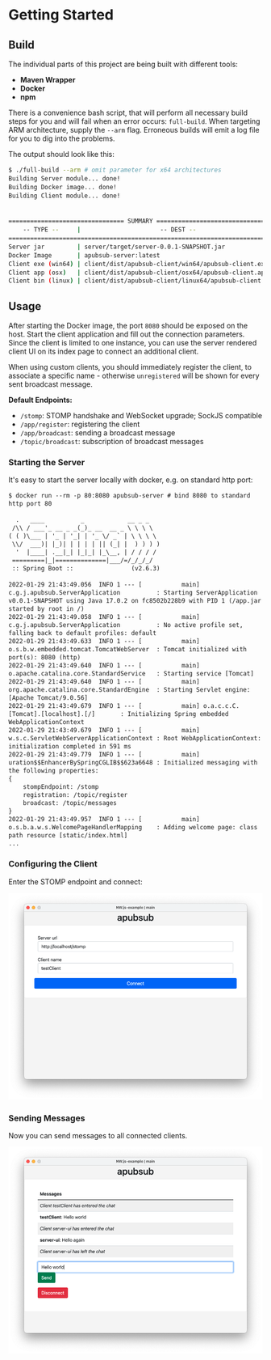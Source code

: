 # Getting Started

## Build

The individual parts of this project are being built with different tools:

- **Maven Wrapper**
- **Docker**
- **npm**

There is a convenience bash script, that will perform all necessary build steps for you and will fail when an error
occurs: `full-build`. When targeting ARM architecture, supply the `--arm` flag. Erroneous builds will emit a log file
for you to dig into the problems.

The output should look like this:

```bash
$ ./full-build --arm # omit parameter for x64 architectures
Building Server module... done!
Building Docker image... done!
Building Client module... done!


================================ SUMMARY ================================
    -- TYPE --     |                      -- DEST --
=========================================================================
Server jar         | server/target/server-0.0.1-SNAPSHOT.jar
Docker Image       | apubsub-server:latest
Client exe (win64) | client/dist/apubsub-client/win64/apubsub-client.exe
Client app (osx)   | client/dist/apubsub-client/osx64/apubsub-client.app
Client bin (linux) | client/dist/apubsub-client/linux64/apubsub-client
```

## Usage

After starting the Docker image, the port `8080` should be exposed on the host. Start the client application and fill
out the connection parameters. Since the client is limited to one instance, you can use the server rendered client UI on
its index page to connect an additional client.

When using custom clients, you should immediately register the client, to associate a specific name -
otherwise `unregistered` will be shown for every sent broadcast message.

**Default Endpoints:**

- `/stomp`: STOMP handshake and WebSocket upgrade; SockJS compatible
- `/app/register`: registering the client
- `/app/broadcast`: sending a broadcast message
- `/topic/broadcast`:  subscription of broadcast messages

### Starting the Server

It's easy to start the server locally with docker, e.g. on standard http port:

```
$ docker run --rm -p 80:8080 apubsub-server # bind 8080 to standard http port 80

  .   ____          _            __ _ _
 /\\ / ___'_ __ _ _(_)_ __  __ _ \ \ \ \
( ( )\___ | '_ | '_| | '_ \/ _` | \ \ \ \
 \\/  ___)| |_)| | | | | || (_| |  ) ) ) )
  '  |____| .__|_| |_|_| |_\__, | / / / /
 =========|_|==============|___/=/_/_/_/
 :: Spring Boot ::                (v2.6.3)

2022-01-29 21:43:49.056  INFO 1 --- [           main] c.g.j.apubsub.ServerApplication          : Starting ServerApplication v0.0.1-SNAPSHOT using Java 17.0.2 on fc8502b228b9 with PID 1 (/app.jar started by root in /)
2022-01-29 21:43:49.058  INFO 1 --- [           main] c.g.j.apubsub.ServerApplication          : No active profile set, falling back to default profiles: default
2022-01-29 21:43:49.633  INFO 1 --- [           main] o.s.b.w.embedded.tomcat.TomcatWebServer  : Tomcat initialized with port(s): 8080 (http)
2022-01-29 21:43:49.640  INFO 1 --- [           main] o.apache.catalina.core.StandardService   : Starting service [Tomcat]
2022-01-29 21:43:49.640  INFO 1 --- [           main] org.apache.catalina.core.StandardEngine  : Starting Servlet engine: [Apache Tomcat/9.0.56]
2022-01-29 21:43:49.679  INFO 1 --- [           main] o.a.c.c.C.[Tomcat].[localhost].[/]       : Initializing Spring embedded WebApplicationContext
2022-01-29 21:43:49.679  INFO 1 --- [           main] w.s.c.ServletWebServerApplicationContext : Root WebApplicationContext: initialization completed in 591 ms
2022-01-29 21:43:49.779  INFO 1 --- [           main] uration$$EnhancerBySpringCGLIB$$623a6648 : Initialized messaging with the following properties: 
{
    stompEndpoint: /stomp
    registration: /topic/register
    broadcast: /topic/messages
}
2022-01-29 21:43:49.957  INFO 1 --- [           main] o.s.b.a.w.s.WelcomePageHandlerMapping    : Adding welcome page: class path resource [static/index.html]
...
```

### Configuring the Client

Enter the STOMP endpoint and connect:

![Configuring the Client](https://raw.githubusercontent.com/jazzschmidt/apubsub/main/assets/client-connect.png)

### Sending Messages

Now you can send messages to all connected clients.

![Sending Messages](https://raw.githubusercontent.com/jazzschmidt/apubsub/main/assets/client-chat.png)
